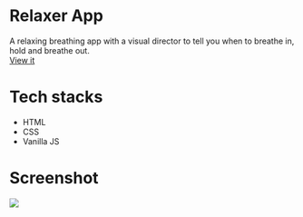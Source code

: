# Relaxer App
A relaxing breathing app with a visual director to tell you when to breathe in, hold and breathe out. </br>
[View it](https://breathe-relaxer.netlify.app)

# Tech stacks
- HTML
- CSS
- Vanilla JS

# Screenshot
<img src="https://user-images.githubusercontent.com/56690856/90962858-d2409600-e4d0-11ea-9a0b-6cf2dd79de2d.png">

